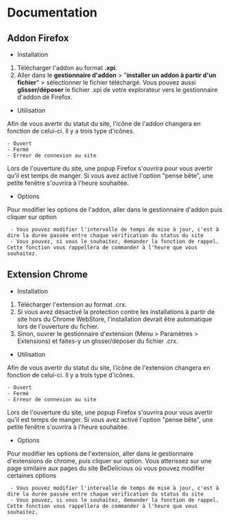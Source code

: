 # Documentation

## Addon Firefox

* Installation

1. Télécharger l'addon au format <b>.xpi</b>.
2. Aller dans le <b>gestionnaire d'addon</b> > "<b>installer un addon à partir d'un fichier</b>" > sélectionner le fichier téléchargé.
Vous pouvez aussi <b>glisser/déposer</b> le fichier .xpi de votre explorateur vers le gestionnaire d'addon de Firefox.

* Utilisation

Afin de vous avertir du statut du site, l'icône de l'addon changera en fonction de celui-ci. Il y a trois type d'icônes.

    - Ouvert
    - Fermé
    - Erreur de connexion au site
    
Lors de l'ouverture du site, une popup Firefox s'ouvrira pour vous avertir qu'il est temps de manger.
Si vous avez activé l'option "pense bête", une petite fenêtre s'ouvrira à l'heure souhaitée.

* Options

Pour modifier les options de l'addon, aller dans le gestionnaire d'addon puis cliquer sur option

     - Vous pouvez modifier l'intervalle de temps de mise à jour, c'est à dire la durée passée entre chaque vérification du status du site
     - Vous pouvez, si vous le souhaitez, demander la fonction de rappel. Cette fonction vous rappellera de commander à l'heure que vous souhaitez.
     

## Extension Chrome

* Installation
 
1. Télécharger l'extension au format .crx.
2. Si vous avez désactivé la protection contre les installations à partir de site hors du Chrome WebStore, l'installation devrait être automatique lors de l'ouverture du fichier.
3. Sinon, ouvrer le gestionnaire d'extension (Menu > Paramètres > Extensions) et faites-y un glisser/déposer du fichier .crx.


* Utilisation

Afin de vous avertir du statut du site, l'icône de l'extension changera en fonction de celui-ci. Il y a trois type d'icônes.

    - Ouvert
    - Fermé
    - Erreur de connexion au site

Lors de l'ouverture du site, une popup Firefox s'ouvrira pour vous avertir qu'il est temps de manger.
Si vous avez activé l'option "pense bête", une petite fenêtre s'ouvrira à l'heure souhaitée.

* Options

Pour modifier les options de l'extension, aller dans le gestionnaire d'extensions de chrome, puis cliquer sur option.
Vous atterissez sur une page similaire aux pages du site BeDelicious où vous pouvez modifier certaines options

     - Vous pouvez modifier l'intervalle de temps de mise à jour, c'est à dire la durée passée entre chaque vérification du status du site
     - Vous pouvez, si vous le souhaitez, demander la fonction de rappel. Cette fonction vous rappellera de commander à l'heure que vous souhaitez.
     


